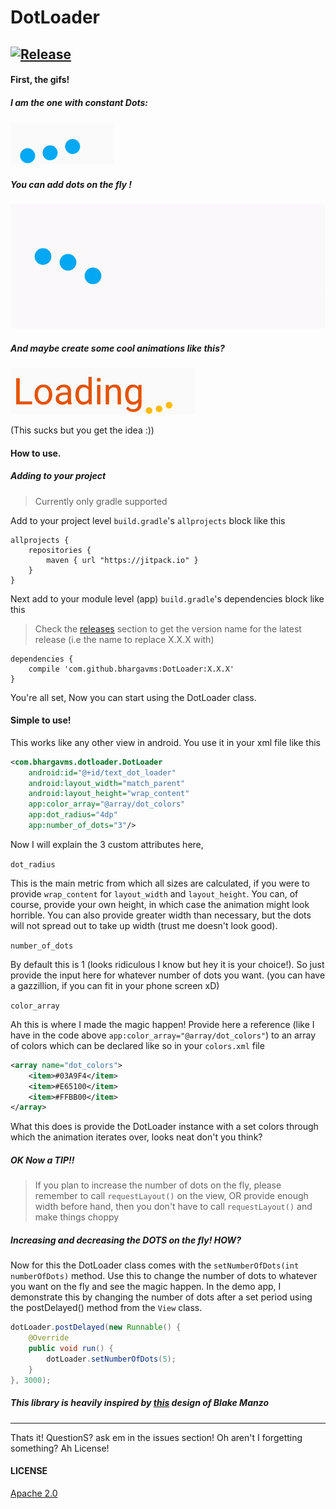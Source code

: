 # DotLoader
[![Release](https://jitpack.io/v/bhargavms/DotLoader.svg)](https://github.com/bhargavms/DotLoader/releases/tag/1.0.0)
-------------------------------------------------------
#### First, the gifs!
##### I am the one with constant Dots:
![Sample Gif](assets/constant_dots.gif?raw=true)

##### You can add dots on the fly !
![Sample Gif](assets/adding_dots.gif?raw=true)

##### And maybe create some cool animations like this?
![Sample Gif](assets/loading_anim.gif?raw=true)

(This sucks but you get the idea :))

#### How to use.
##### Adding to your project
> Currently only gradle supported

Add to your project level `build.gradle`'s `allprojects` block like this
```
allprojects {
    repositories {
        maven { url "https://jitpack.io" }
    }
}
```
Next add to your module level (app) `build.gradle`'s dependencies block like this
> Check the [releases](https://github.com/bhargavms/DotLoader/releases) section to get the version name for the latest release (i.e the name to replace X.X.X with)

```
dependencies {
    compile 'com.github.bhargavms:DotLoader:X.X.X'
}
```

You're all set, Now you can start using the DotLoader class.

#### Simple to use!

This works like any other view in android. You use it in your xml file like this
```xml
<com.bhargavms.dotloader.DotLoader
    android:id="@+id/text_dot_loader"
    android:layout_width="match_parent"
    android:layout_height="wrap_content"
    app:color_array="@array/dot_colors"
    app:dot_radius="4dp"
    app:number_of_dots="3"/>
```
Now I will explain the 3 custom attributes here,

`dot_radius`

This is the main metric from which all sizes are calculated, if you were to provide `wrap_content` for `layout_width` and `layout_height`. You can, of course, provide your own height, in which case the animation might look horrible. You can also provide greater width than necessary, but the dots will not spread out to take up width (trust me doesn't look good).

`number_of_dots`

By default this is 1 (looks ridiculous I know but hey it is your choice!). So just provide the input here for whatever number of dots you want. (you can have a gazzillion, if you can fit in your phone screen xD)

`color_array`

Ah this is where I made the magic happen! Provide here a reference (like I have in the code above `app:color_array="@array/dot_colors"`) to an array of colors which can be declared like so in your `colors.xml` file
```xml
<array name="dot_colors">
    <item>#03A9F4</item>
    <item>#E65100</item>
    <item>#FFBB00</item>
</array>
```
What this does is provide the DotLoader instance with a set colors through which the animation iterates over, looks neat don't you think?

##### OK Now a TIP!!
> If you plan to increase the number of dots on the fly, please remember to call `requestLayout()` on the view, OR provide enough width before hand, then you don't have to call `requestLayout()` and make things choppy

##### Increasing and decreasing the DOTS on the fly! HOW?
Now for this the DotLoader class comes with the `setNumberOfDots(int numberOfDots)` method. Use this to change the number of dots to whatever you want on the fly and see the magic happen. In the demo app, I demonstrate this by changing the number of dots after a set period using the postDelayed() method from the `View` class.
```java
dotLoader.postDelayed(new Runnable() {
    @Override
    public void run() {
        dotLoader.setNumberOfDots(5);
    }
}, 3000);
```

##### This library is heavily inspired by [this](http://codepen.io/blakemanzo/pen/OXOBaw) design of Blake Manzo
--------------------------------------------------------------------------------------
Thats it! QuestionS? ask em in the issues section!
Oh aren't I forgetting something? Ah License!

#### LICENSE
[Apache 2.0](LICENSE)
